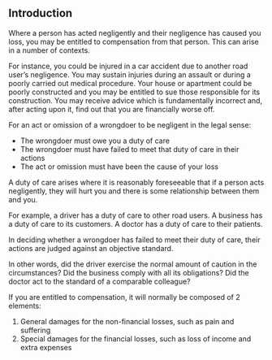 ##  Introduction

Where a person has acted negligently and their negligence has caused you loss,
you may be entitled to compensation from that person. This can arise in a
number of contexts.

For instance, you could be injured in a car accident due to another road
user’s negligence. You may sustain injuries during an assault or during a
poorly carried out medical procedure. Your house or apartment could be poorly
constructed and you may be entitled to sue those responsible for its
construction. You may receive advice which is fundamentally incorrect and,
after acting upon it, find out that you are financially worse off.

For an act or omission of a wrongdoer to be negligent in the legal sense:

  * The wrongdoer must owe you a duty of care 
  * The wrongdoer must have failed to meet that duty of care in their actions 
  * The act or omission must have been the cause of your loss 

A duty of care arises where it is reasonably foreseeable that if a person acts
negligently, they will hurt you and there is some relationship between them
and you.

For example, a driver has a duty of care to other road users. A business has a
duty of care to its customers. A doctor has a duty of care to their patients.

In deciding whether a wrongdoer has failed to meet their duty of care, their
actions are judged against an objective standard.

In other words, did the driver exercise the normal amount of caution in the
circumstances? Did the business comply with all its obligations? Did the
doctor act to the standard of a comparable colleague?

If you are entitled to compensation, it will normally be composed of 2
elements:

  1. General damages for the non-financial losses, such as pain and suffering 
  2. Special damages for the financial losses, such as loss of income and extra expenses 

